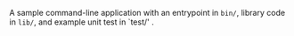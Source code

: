 A sample command-line application with an entrypoint in `bin/`, library code in `lib/`, and example unit test in `test/' .
